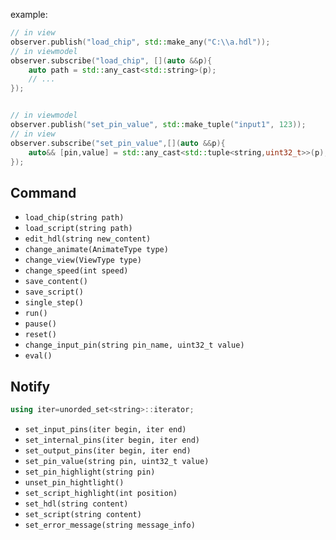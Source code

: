 example:
```c++
// in view
observer.publish("load_chip", std::make_any("C:\\a.hdl"));
// in viewmodel
observer.subscribe("load_chip", [](auto &&p){
    auto path = std::any_cast<std::string>(p);
    // ...
});


// in viewmodel
observer.publish("set_pin_value", std::make_tuple("input1", 123));
// in view
observer.subscribe("set_pin_value",[](auto &&p){
    auto&& [pin,value] = std::any_cast<std::tuple<string,uint32_t>>(p);
});
```
## Command


* `load_chip(string path)`
* `load_script(string path)`
* `edit_hdl(string new_content)`
* `change_animate(AnimateType type)`
* `change_view(ViewType type)`
* `change_speed(int speed)`
* `save_content()`
* `save_script()`
* `single_step()`
* `run()`
* `pause()`
* `reset()`
* `change_input_pin(string pin_name, uint32_t value)`
* `eval()`

## Notify
```c++
using iter=unorded_set<string>::iterator;
```

* `set_input_pins(iter begin, iter end)`
* `set_internal_pins(iter begin, iter end)`
* `set_output_pins(iter begin, iter end)`
* `set_pin_value(string pin, uint32_t value)`
* `set_pin_highlight(string pin)`
* `unset_pin_hightlight()`
* `set_script_highlight(int position)`
* `set_hdl(string content)`
* `set_script(string content)`
* `set_error_message(string message_info)`